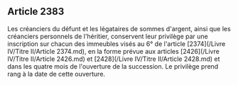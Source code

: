 Article 2383
----
Les créanciers du défunt et les légataires de sommes d'argent, ainsi que les
créanciers personnels de l'héritier, conservent leur privilège par une
inscription sur chacun des immeubles visés au 6° de l'article [2374](/Livre IV/Titre II/Article 2374.md), en la forme
prévue aux articles [2426](/Livre IV/Titre II/Article 2426.md) et [2428](/Livre IV/Titre II/Article 2428.md) et dans les quatre mois de l'ouverture de la
succession. Le privilège prend rang à la date de cette ouverture.
